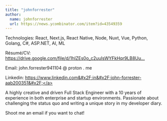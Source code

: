 ```yaml
---
title: "johnforrester"
author:
  name: johnforrester
  url: https://news.ycombinator.com/item?id=43549359
---
```

Technologies: React, Next.js, React Native, Node, Nuxt, Vue, Python, Golang, C#, ASP.NET, AI, ML

Résumé&#x2F;CV: <a href="https:&#x2F;&#x2F;drive.google.com&#x2F;file&#x2F;d&#x2F;1hIZEs0o_c2uuIsWYFkHqr9LB8UuaeePU&#x2F;view?usp=drive_link" rel="nofollow">https:&#x2F;&#x2F;drive.google.com&#x2F;file&#x2F;d&#x2F;1hIZEs0o_c2uuIsWYFkHqr9LB8Uu...</a>

Email: john.forrester941104 @ proton . me

Linkedin: <a href="https:&#x2F;&#x2F;www.linkedin.com&#x2F;in&#x2F;john-forrester-aab200351&#x2F;" rel="nofollow">https:&#x2F;&#x2F;www.linkedin.com&#x2F;in&#x2F;john-forrester-aab200351&#x2F;</a>

A highly creative and driven Full Stack Engineer with a 10 years of experience in both enterprise and startup environments. Passionate about challenging the status quo and writing a unique story in my developer diary.

Shoot me an email if you want to chat!
<JobApplication />
